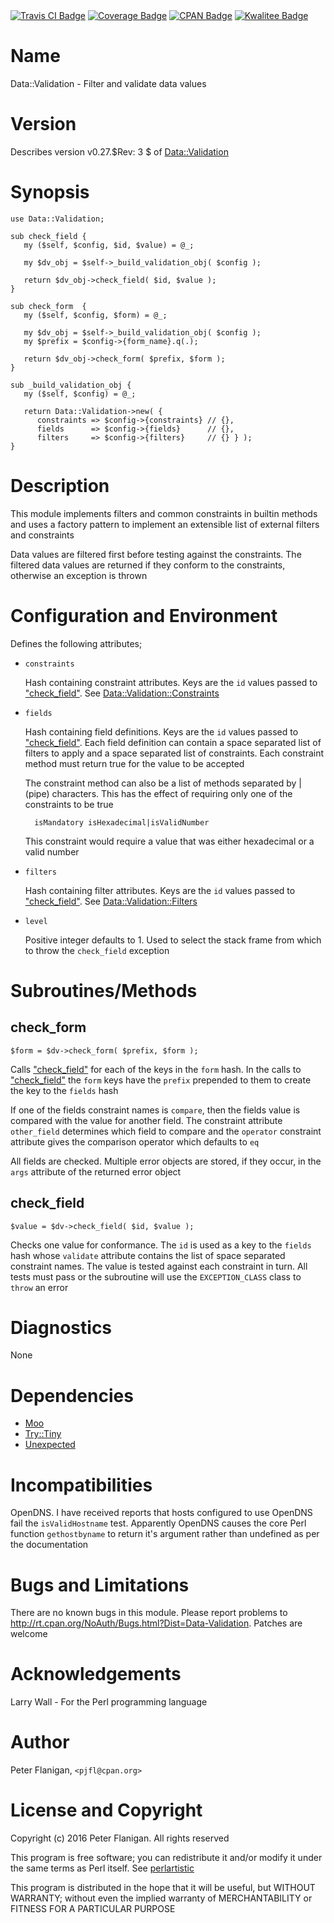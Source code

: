 <div>
    <a href="https://travis-ci.org/pjfl/p5-data-validation"><img src="https://travis-ci.org/pjfl/p5-data-validation.svg?branch=master" alt="Travis CI Badge"></a>
    <a href="https://roxsoft.co.uk/coverage/report/data-validation/latest"><img src="https://roxsoft.co.uk/coverage/badge/data-validation/latest" alt="Coverage Badge"></a>
    <a href="http://badge.fury.io/pl/Data-Validation"><img src="https://badge.fury.io/pl/Data-Validation.svg" alt="CPAN Badge"></a>
    <a href="http://cpants.cpanauthors.org/dist/Data-Validation"><img src="http://cpants.cpanauthors.org/dist/Data-Validation.png" alt="Kwalitee Badge"></a>
</div>

# Name

Data::Validation - Filter and validate data values

# Version

Describes version v0.27.$Rev: 3 $ of [Data::Validation](https://metacpan.org/pod/Data::Validation)

# Synopsis

    use Data::Validation;

    sub check_field {
       my ($self, $config, $id, $value) = @_;

       my $dv_obj = $self->_build_validation_obj( $config );

       return $dv_obj->check_field( $id, $value );
    }

    sub check_form  {
       my ($self, $config, $form) = @_;

       my $dv_obj = $self->_build_validation_obj( $config );
       my $prefix = $config->{form_name}.q(.);

       return $dv_obj->check_form( $prefix, $form );
    }

    sub _build_validation_obj {
       my ($self, $config) = @_;

       return Data::Validation->new( {
          constraints => $config->{constraints} // {},
          fields      => $config->{fields}      // {},
          filters     => $config->{filters}     // {} } );
    }

# Description

This module implements filters and common constraints in builtin
methods and uses a factory pattern to implement an extensible list of
external filters and constraints

Data values are filtered first before testing against the constraints. The
filtered data values are returned if they conform to the constraints,
otherwise an exception is thrown

# Configuration and Environment

Defines the following attributes;

- `constraints`

    Hash containing constraint attributes. Keys are the `id` values passed
    to ["check\_field"](#check_field). See [Data::Validation::Constraints](https://metacpan.org/pod/Data::Validation::Constraints)

- `fields`

    Hash containing field definitions. Keys are the `id` values passed
    to ["check\_field"](#check_field). Each field definition can contain a space
    separated list of filters to apply and a space separated list of
    constraints. Each constraint method must return true for the value to
    be accepted

    The constraint method can also be a list of methods separated by | (pipe)
    characters. This has the effect of requiring only one of the constraints
    to be true

        isMandatory isHexadecimal|isValidNumber

    This constraint would require a value that was either hexadecimal or a
    valid number

- `filters`

    Hash containing filter attributes. Keys are the `id` values passed
    to ["check\_field"](#check_field). See [Data::Validation::Filters](https://metacpan.org/pod/Data::Validation::Filters)

- `level`

    Positive integer defaults to 1. Used to select the stack frame from which
    to throw the `check_field` exception

# Subroutines/Methods

## check\_form

    $form = $dv->check_form( $prefix, $form );

Calls ["check\_field"](#check_field) for each of the keys in the `form` hash. In
the calls to ["check\_field"](#check_field) the `form` keys have the `prefix`
prepended to them to create the key to the `fields` hash

If one of the fields constraint names is `compare`, then the fields
value is compared with the value for another field. The constraint
attribute `other_field` determines which field to compare and the
`operator` constraint attribute gives the comparison operator which
defaults to `eq`

All fields are checked. Multiple error objects are stored, if they occur,
in the `args` attribute of the returned error object

## check\_field

    $value = $dv->check_field( $id, $value );

Checks one value for conformance. The `id` is used as a key to the
`fields` hash whose `validate` attribute contains the list of space
separated constraint names. The value is tested against each
constraint in turn. All tests must pass or the subroutine will use the
`EXCEPTION_CLASS` class to `throw` an error

# Diagnostics

None

# Dependencies

- [Moo](https://metacpan.org/pod/Moo)
- [Try::Tiny](https://metacpan.org/pod/Try::Tiny)
- [Unexpected](https://metacpan.org/pod/Unexpected)

# Incompatibilities

OpenDNS. I have received reports that hosts configured to use OpenDNS fail the
`isValidHostname` test. Apparently OpenDNS causes the core Perl function
`gethostbyname` to return it's argument rather than undefined as per the
documentation

# Bugs and Limitations

There are no known bugs in this module. Please report problems to
http://rt.cpan.org/NoAuth/Bugs.html?Dist=Data-Validation.  Patches are welcome

# Acknowledgements

Larry Wall - For the Perl programming language

# Author

Peter Flanigan, `<pjfl@cpan.org>`

# License and Copyright

Copyright (c) 2016 Peter Flanigan. All rights reserved

This program is free software; you can redistribute it and/or modify it
under the same terms as Perl itself. See [perlartistic](https://metacpan.org/pod/perlartistic)

This program is distributed in the hope that it will be useful,
but WITHOUT WARRANTY; without even the implied warranty of
MERCHANTABILITY or FITNESS FOR A PARTICULAR PURPOSE
